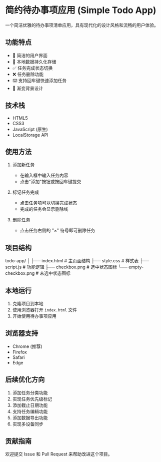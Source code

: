 # 简约待办事项应用 (Simple Todo App)

一个简洁优雅的待办事项清单应用，具有现代化的设计风格和流畅的用户体验。

## 功能特点

- 🎯 简洁的用户界面
- 💾 本地数据持久化存储
- ✅ 任务完成状态切换
- ❌ 任务删除功能
- ⌨️ 支持回车键快速添加任务
- 🎨 渐变背景设计

## 技术栈

- HTML5
- CSS3
- JavaScript (原生)
- LocalStorage API

## 使用方法

1. 添加新任务
   - 在输入框中输入任务内容
   - 点击"添加"按钮或按回车键提交

2. 标记任务完成
   - 点击任务项可以切换完成状态
   - 完成的任务会显示删除线

3. 删除任务
   - 点击任务右侧的 "×" 符号即可删除任务

## 项目结构

todo-app/
│
├── index.html # 主页面结构
├── style.css # 样式表
├── script.js # 功能逻辑
├── checkbox.png # 选中状态图标
└── empty-checkbox.png # 未选中状态图标

## 本地运行

1. 克隆项目到本地
2. 使用浏览器打开 `index.html` 文件
3. 开始使用待办事项应用

## 浏览器支持

- Chrome (推荐)
- Firefox
- Safari
- Edge

## 后续优化方向

1. 添加任务分类功能
2. 实现任务优先级标记
3. 添加截止日期功能
4. 支持任务编辑功能
5. 添加数据导出功能
6. 实现多设备同步

## 贡献指南

欢迎提交 Issue 和 Pull Request 来帮助改进这个项目。
